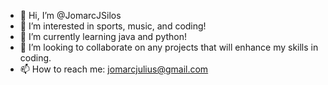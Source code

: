 - 👋 Hi, I’m @JomarcJSilos
- 👀 I’m interested in sports, music, and coding!
- 🌱 I’m currently learning java and python!
- 💞️ I’m looking to collaborate on any projects that will enhance my skills in coding. 
- 📫 How to reach me: jomarcjulius@gmail.com

<!---
JomarcJSilos/JomarcJSilos is a ✨ special ✨ repository because its `README.md` (this file) appears on your GitHub profile.
You can click the Preview link to take a look at your changes.
--->
